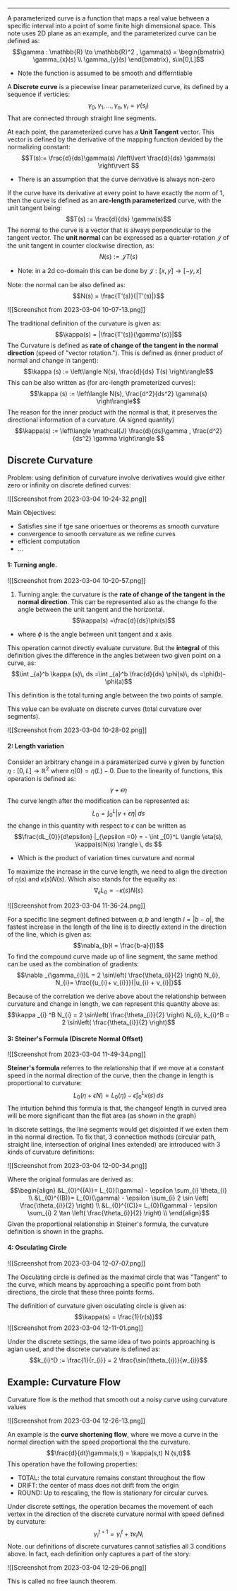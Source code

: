 ----
A parameterized curve is a function that maps a real value between a specific interval into a point of some finite high dimensional space. This note uses 2D plane as an example, and the parameterized curve can be defined as:
$$\gamma : \mathbb{R} \to \mathbb{R}^2 , \gamma(s) = \begin{bmatrix}
\gamma_{x}(s) \\
\gamma_{y}(s)
\end{bmatrix}, s\in[0,L]$$
- Note the function is assumed to be smooth and differntiable

A **Discrete curve** is a piecewise linear parameterized curve, its defined by a sequence if verticies: $$\gamma_{0},\gamma_{1},\dots,\gamma_{n}, \gamma_{i} = \gamma(s_{i})$$
That are connected through straight line segments.

At each point, the parameterized curve has a **Unit Tangent** vector. This vector is defined by the derivative of the mapping function devided by the normalizing constant:
$$T(s):= \frac{d}{ds}\gamma(s) /\left\lvert  \frac{d}{ds} \gamma(s)  \right\rvert $$
- There is an assumption that the curve derivative is always non-zero 

If the curve have its derivative at every point to have exactly the norm of 1, then the curve is defined as an **arc-length parameterized** curve, with the unit tangent being:
$$T(s) := \frac{d}{ds} \gamma(s)$$
The normal to the curve is a vector that is always perpendicular to the tangent vector. The **unit normal** can be expressed as a quarter-rotation $\mathcal{J}$ of the unit tangent in counter clockwise direction, as:
$$N(s) := \mathcal{J}T(s)$$
- Note: in a 2d co-domain this can be done by $\mathcal{J}: [x,y] \to[-y,x]$

Note: the normal can be also defined as:
$$N(s) = \frac{T'(s)}{|T'(s)|}$$

![[Screenshot from 2023-03-04 10-07-13.png]]

The traditional definition of the curvature is given as:
$$\kappa(s) = |\frac{T'(s)}{\gamma'(s)}|$$
The Curvature is defined as **rate of change of the tangent in the normal direction** (speed of "vector rotation."). This is defined as (inner product of normal and change in tangent):  
$$\kappa (s) := \left\langle  N(s), \frac{d}{ds} T(s) \right\rangle$$
This can be also written as (for arc-length prameterized curves):
$$\kappa (s) := \left\langle  N(s), \frac{d^2}{ds^2} \gamma(s) \right\rangle$$
The reason for the inner product with the normal is that, it preserves the directional information of a curvature. (A signed quantity)
$$\kappa(s) := \left\langle  \mathcal{J} \frac{d}{ds}\gamma , \frac{d^2}{ds^2} \gamma  \right\rangle $$
## Discrete Curvature

Problem: using definition of curvature involve derivatives would give either zero or infinity on discrete defined curves:

![[Screenshot from 2023-03-04 10-24-32.png]]

Main Objectives:

- Satisfies sine if tge sane orioertues or theorems as smooth curvature
- convergence to smooth cervature as we refine curves
- efficient computation
- ...
#### 1: Turning angle.

![[Screenshot from 2023-03-04 10-20-57.png]]

1) Turning angle: the curvature is the **rate of change of the tangent in the normal direction**. This can be represented also as the change fo the angle between the unit tangent and the horizontal.
$$\kappa(s) =\frac{d}{ds}\phi(s)$$
- where $\phi$ is the angle between unit tangent and x axis

This operation cannot directly evaluate curvature. But the **integral** of this definition gives the difference in the angles between two given point on a curve, as:
$$\int _{a}^b \kappa (s)\, ds =\int _{a}^b \frac{d}{ds} \phi(s)\, ds =\phi(b)-\phi(a)$$

This definition is the total turning angle between the two points of sample.

This value can be evaluate on discrete curves (total curvature over segments).

![[Screenshot from 2023-03-04 10-28-02.png]]

#### 2: Length variation

Consider an arbitrary change in a parameterized curve $\gamma$ given by function $\eta :[0,L]\to \mathbb{R}^2$ where $\eta(0)=\eta(L)-0$. Due to the linearity of functions, this operation is defined as:
$$\gamma + \epsilon \eta$$
The curve length after the modification can be represented as:
$$L_{0}=\int _{0}^L |\gamma+\epsilon \eta|\, ds $$
the change in this quantity with respect to $\epsilon$ can be written as
$$\frac{dL_{0}}{d\epsilon} |_{\epsilon =0} = - \int _{0}^L \langle \eta(s), \kappa(s)N(s) \rangle \, ds $$
- Which is the product of variation times curvature and normal

To maximize the increase in the curve length, we need to align the direction of $\eta(s)$ and $\kappa(s)N(s)$. Which also stands for the equality as:
$$\nabla _{\epsilon} L_{0} = -\kappa(s)N(s) $$

![[Screenshot from 2023-03-04 11-36-24.png]]

For a specific line segment defined between $a,b$ and length $l=|b-a|$, the fastest increase in the length of the line is to directly extend in the direction of the line, which is given as: 
$$\nabla_{b}l = \frac{b-a}{l}$$
To find the compound curve made up of line segment, the same method can be used as the combination of gradients:
$$\nabla _{\gamma_{i}}L = 2 \sin\left( \frac{\theta_{i}}{2} \right) N_{i}, N_{i}= \frac{{u_{i}+ v_{i}}}{|u_{i} + v_{i}|}$$

Because of the correlation we derive above about the relationship between curvature and change in length, we can represent this quantity above as:
$$\kappa _{i} ^B N_{i} = 2 \sin\left( \frac{\theta_{i}}{2} \right) N_{i}, k_{i}^B = 2 \sin\left( \frac{\theta_{i}}{2} \right)$$
#### 3: Steiner's Formula (Discrete Normal Offset)

![[Screenshot from 2023-03-04 11-49-34.png]]

**Steiner's formula** referres to the relationship that if we move at a constant speed in the normal direction of the curve, then the change in length is proportional to curvature:
$$L_{0}(\eta+\epsilon N)=L_{0}(\eta)-\epsilon \int _{0} ^L \kappa(s)\, ds $$
The intuition behind this formula is that, the changeof length in curved area will be more significant than the flat area (as shown in the graph)

In discrete settings, the line segments would get disjointed if we exten them in the normal direction. To fix that, 3 connection methods (circular path, straight line, intersection of original lines extended) are introduced with 3 kinds of curvature definitions:

![[Screenshot from 2023-03-04 12-00-34.png]]

Where the original formulas are derived as:
$$\begin{align}
&L_{0}^{(A)}= L_{0}(\gamma) - \epsilon \sum_{i} \theta_{i} \\
&L_{0}^{(B)}= L_{0}(\gamma) - \epsilon \sum_{i} 2 \sin \left( \frac{\theta_{i}}{2} \right) \\ 
&L_{0}^{(C)}= L_{0}(\gamma) - \epsilon \sum_{i} 2 \tan \left( \frac{\theta_{i}}{2} \right) \\
\end{align}$$
Given the proportional relationship in Steiner's formula, the curvature definition is shown in the graphs.

#### 4: Osculating Circle

![[Screenshot from 2023-03-04 12-07-07.png]]

The Osculating circle is defined as the maximal circle that was "Tangent" to the curve, which means by approaching a specific point from both directions, the circle that these three points forms.

The definition of curvature given osculating circle is given as:
$$\kappa(s) = \frac{1}{r(s)}$$
![[Screenshot from 2023-03-04 12-11-01.png]]

Under the discrete settings, the same idea of two points approaching is agian used, and the discrete curvature is defined as:
$$k_{i}^D := \frac{1}{r_{i}} = 2 \frac{\sin(\theta_{i})}{w_{i}}$$
## Example: Curvature Flow

Curvature flow is the method that smooth out a noisy curve using curvature values

![[Screenshot from 2023-03-04 12-26-13.png]]

An example is the **curve shortening flow**, where we move a curve in the normal direction with the speed proportional the the curvature. 
$$\frac{d}{dt}\gamma(s,t) = \kappa(s,t) N (s,t)$$
This operation have the following properties:

- TOTAL: the total curvature remains constant throughout the flow
- DRIFT: the center of mass does not drift from the origin
- ROUND: Up to rescaling, the flow is stationary for circular curves.

Under discrete settings, the operation becames the movement of each vertex in the direction of the discrete curvature normal with speed defined by curvature:
$$\gamma_{i} ^{t+1} = \gamma_{i} ^t + \tau \kappa_{i} N _{i}$$
Note. our definitions of discrete curvatures cannot satisfies all 3 conditions above. In fact, each definition only captures a part of the story:

![[Screenshot from 2023-03-04 12-29-06.png]]

This is called no free launch theorem.

